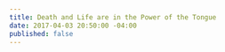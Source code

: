 ```yaml
---
title: Death and Life are in the Power of the Tongue
date: 2017-04-03 20:50:00 -04:00
published: false
---
```



